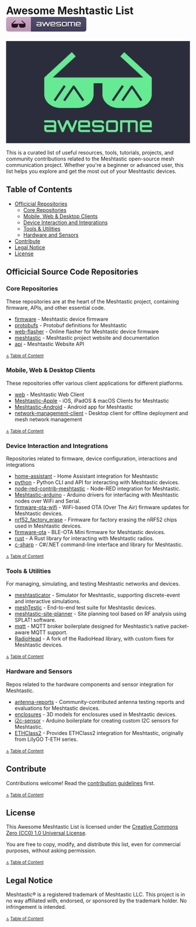 # Awesome Meshtastic List [![Awesome](./media/awesome-list-badge.svg)](https://awesome.re)

![Awesome Meshtastic List](media/awesome-meshtastic-list-logo.svg)

This is a curated list of useful resources, tools, tutorials, projects, and community contributions related to the Meshtastic open-source mesh communication project. Whether you're a beginner or advanced user, this list helps you explore and get the most out of your Meshtastic devices.


## Table of Contents

- [Officicial Repositories](#officicial-repositories)
    - [Core Repositories](#core-repositories)
    - [Mobile, Web & Desktop Clients](#mobile-web-and-desktop-clients)
    - [Device Interaction and Integrations](#device-interaction-and-integrations)
    - [Tools & Utilities](#tools--utilities)
    - [Hardware and Sensors](#hardware-and-sensors)
- [Contribute](#contribute)
- [Legal Notice](#legal-notice)
- [License](#license)


## Officicial Source Code Repositories

### Core Repositories
These repositories are at the heart of the Meshtastic project, containing firmware, APIs, and other essential code.

- [firmware](https://github.com/meshtastic/firmware) - Meshtastic device firmware
- [protobufs](https://github.com/meshtastic/protobufs) - Protobuf definitions for Meshtastic
- [web-flasher](https://github.com/meshtastic/web-flasher) - Online flasher for Meshtastic device firmware
- [meshtastic](https://github.com/meshtastic/meshtastic) - Meshtastic project website and documentation
- [api](https://github.com/meshtastic/api) - Meshtastic Website API

<small>[🔝](#table-of-contents) [Table of Content](#table-of-contents)</small>

### Mobile, Web & Desktop Clients
These repositories offer various client applications for different platforms.

- [web](https://github.com/meshtastic/web) - Meshtastic Web Client
- [Meshtastic-Apple](https://github.com/meshtastic/Meshtastic-Apple) - iOS, iPadOS & macOS Clients for Meshtastic
- [Meshtastic-Android](https://github.com/meshtastic/Meshtastic-Android) - Android app for Meshtastic
- [network-management-client](https://github.com/meshtastic/network-management-client) - Desktop client for offline deployment and mesh network management

<small>[🔝](#table-of-contents) [Table of Content](#table-of-contents)</small>

### Device Interaction and Integrations
Repositories related to firmware, device configuration, interactions and integrations
- [home-assistant](https://github.com/meshtastic/home-assistant) - Home Assistant integration for Meshtastic
- [python](https://github.com/meshtastic/python) - Python CLI and API for interacting with Meshtastic devices.
- [node-red-contrib-meshtastic](https://github.com/meshtastic/node-red-contrib-meshtastic) - Node-RED integration for Meshtastic.
- [Meshtastic-arduino](https://github.com/meshtastic/Meshtastic-arduino) - Arduino drivers for interfacing with Meshtastic nodes over WiFi and Serial.
- [firmware-ota-wifi](https://github.com/meshtastic/firmware-ota-wifi) - WiFi-based OTA (Over The Air) firmware updates for Meshtastic devices.
- [nrf52_factory_erase](https://github.com/meshtastic/nrf52_factory_erase) - Firmware for factory erasing the nRF52 chips used in Meshtastic devices.
- [firmware-ota](https://github.com/meshtastic/firmware-ota) - BLE-OTA Mini firmware for Meshtastic devices.
- [rust](https://github.com/meshtastic/rust) - A Rust library for interacting with Meshtastic radios.
- [c-sharp](https://github.com/meshtastic/c-sharp) - C#/.NET command-line interface and library for Meshtastic.

<small>[🔝](#table-of-contents) [Table of Content](#table-of-contents)</small>

### Tools & Utilities
For managing, simulating, and testing Meshtastic networks and devices.

- [meshtasticator](https://github.com/meshtastic/meshtasticator) - Simulator for Meshtastic, supporting discrete-event and interactive simulations.
- [meshTestic](https://github.com/meshtastic/meshTestic) - End-to-end test suite for Meshtastic devices.
- [meshtastic-site-planner](https://github.com/meshtastic/meshtastic-site-planner) - Site planning tool based on RF analysis using SPLAT! software.
- [mqtt](https://github.com/meshtastic/mqtt) - MQTT broker boilerplate designed for Meshtastic’s native packet-aware MQTT support.
- [RadioHead](https://github.com/meshtastic/RadioHead) - A fork of the RadioHead library, with custom fixes for Meshtastic devices.

<small>[🔝](#table-of-contents) [Table of Content](#table-of-contents)</small>

### Hardware and Sensors
Repos related to the hardware components and sensor integration for Meshtastic.

- [antenna-reports](https://github.com/meshtastic/antenna-reports) - Community-contributed antenna testing reports and evaluations for Meshtastic devices.
- [enclosures](https://github.com/meshtastic/enclosures) - 3D models for enclosures used in Meshtastic devices.
- [i2c-sensor](https://github.com/meshtastic/i2c-sensor) - Arduino boilerplate for creating custom I2C sensors for Meshtastic.
- [ETHClass2](https://github.com/meshtastic/ETHClass2) - Provides ETHClass2 integration for Meshtastic, originally from LilyGO T-ETH series.

<small>[🔝](#table-of-contents) [Table of Content](#table-of-contents)</small>

## Contribute
Contributions welcome! Read the [contribution guidelines](contributing.md) first.

<small>[🔝](#table-of-contents) [Table of Content](#table-of-contents)</small>

## License

This Awesome Meshtastic List is licensed under the [Creative Commons Zero (CC0) 1.0 Universal License](https://creativecommons.org/publicdomain/zero/1.0/).

You are free to copy, modify, and distribute this list, even for commercial purposes, without asking permission.

<small>[🔝](#table-of-contents) [Table of Content](#table-of-contents)</small>

## Legal Notice
Meshtastic&reg; is a registered trademark of Meshtastic LLC. This project is in no way affiliated with, endorsed, or sponsored by the trademark holder. No infringement is intended.

<small>[🔝](#table-of-contents) [Table of Content](#table-of-contents)</small>